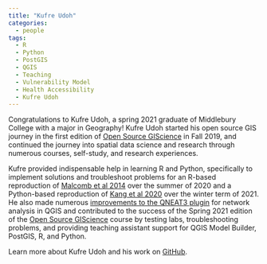 ```yaml
---
title: "Kufre Udoh"
categories:
  - people
tags:
  - R
  - Python
  - PostGIS
  - QGIS
  - Teaching
  - Vulnerability Model
  - Health Accessibility
  - Kufre Udoh
---
```


Congratulations to Kufre Udoh, a spring 2021 graduate of Middlebury College with a major in Geography! Kufre Udoh started his open source GIS journey in the first edition of [Open Source GIScience](https://gis4dev.github.io/) in Fall 2019, and continued the journey into spatial data science and research through numerous courses, self-study, and research experiences.

Kufre provided indispensable help in learning R and Python, specifically to implement solutions and troubleshoot problems for an R-based reproduction of [Malcomb et al 2014](https://github.com/HEGSRR/RPr-Malcomb-2014) over the summer of 2020 and a Python-based reproduction of [Kang et al 2020](https://github.com/HEGSRR/RPr-Kang-2020) over the winter term of 2021.
He also made numerous [improvements to the QNEAT3 plugin](https://github.com/GIS4DEV/QNEAT3/tree/additions) for network analysis in QGIS and contributed to the success of the Spring 2021 edition of the [Open Source GIScience](https://gis4dev.github.io/) course by testing labs, troubleshooting problems, and providing teaching assistant support for QGIS Model Builder, PostGIS, R, and Python.

Learn more about Kufre Udoh and his work on [GitHub](https://kufreu.github.io/).
